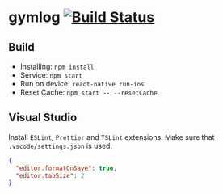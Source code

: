 # gymlog [![Build Status](https://travis-ci.org/ekroth/gymlog.svg?branch=master)](https://travis-ci.org/ekroth/gymlog)

## Build

- Installing: `npm install`
- Service: `npm start`
- Run on device: `react-native run-ios`
- Reset Cache: `npm start -- --resetCache`

## Visual Studio

Install `ESLint`, `Prettier` and `TSLint` extensions.
Make sure that `.vscode/settings.json` is used.

```json
{
  "editor.formatOnSave": true,
  "editor.tabSize": 2
}
```
